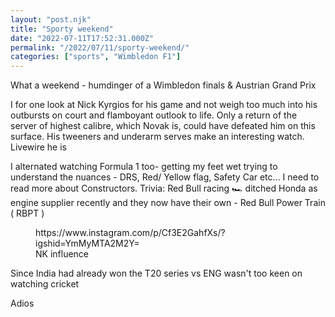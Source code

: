 ```yaml
---
layout: "post.njk"
title: "Sporty weekend"
date: "2022-07-11T17:52:31.000Z"
permalink: "/2022/07/11/sporty-weekend/"
categories: ["sports", "Wimbledon F1"]
---
```


<!-- wp:paragraph -->
<p>What a weekend - humdinger of a Wimbledon finals &amp; Austrian Grand Prix </p>
<!-- /wp:paragraph -->

<!-- wp:paragraph -->
<p>I for one look at Nick Kyrgios for his game and not weigh too much into his outbursts on court and flamboyant outlook to life. Only a return of the server of highest calibre, which Novak is, could have defeated him on this surface. His tweeners and underarm serves make an interesting watch. Livewire he is</p>
<!-- /wp:paragraph -->

<!-- wp:paragraph -->
<p>I alternated watching Formula 1 too- getting my feet wet trying to understand the nuances - DRS, Red/ Yellow flag, Safety Car etc... I need to read more about Constructors. Trivia: Red Bull racing 🏎️  ditched Honda as engine supplier recently and they now have their own - Red Bull Power Train ( RBPT )</p>
<!-- /wp:paragraph -->

<!-- wp:embed {"url":"https://www.instagram.com/p/Cf3E2GahfXs/?igshid=YmMyMTA2M2Y=","type":"rich","providerNameSlug":"instagram","responsive":true} -->
<figure class="wp-block-embed is-type-rich is-provider-instagram wp-block-embed-instagram"><div class="wp-block-embed__wrapper">
https://www.instagram.com/p/Cf3E2GahfXs/?igshid=YmMyMTA2M2Y=
</div><figcaption>NK influence </figcaption></figure>
<!-- /wp:embed -->

<!-- wp:paragraph -->
<p>Since India had already won the T20 series vs ENG wasn't too keen on watching cricket </p>
<!-- /wp:paragraph -->

<!-- wp:paragraph -->
<p>Adios</p>
<!-- /wp:paragraph -->
